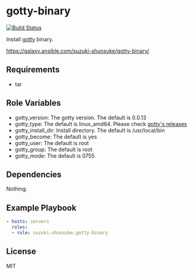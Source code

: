 gotty-binary
==============

[![Build Status](https://travis-ci.org/suzuki-shunsuke/ansible-gotty-binary.svg?branch=master)](https://travis-ci.org/suzuki-shunsuke/ansible-gotty-binary)

Install [gotty](https://github.com/yudai/gotty/) binary.

https://galaxy.ansible.com/suzuki-shunsuke/gotty-binary/

Requirements
------------

* tar

Role Variables
--------------

* gotty_version: The gotty version. The default is 0.0.13
* gotty_type: The default is linux_amd64. Please check [gotty's releases](https://github.com/yudai/gotty/releases)
* gotty_install_dir: Install directory. The default is /usr/local/bin
* gotty_become: The default is yes
* gotty_user: The default is root
* gotty_group: The default is root
* gotty_mode: The default is 0755

Dependencies
------------

Nothing.

Example Playbook
----------------

```yaml
- hosts: servers
  roles:
  - role: suzuki-shunsuke.gotty-binary
```

License
-------

MIT
